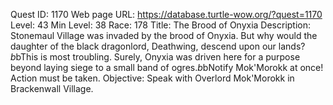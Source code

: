 Quest ID: 1170
Web page URL: https://database.turtle-wow.org/?quest=1170
Level: 43
Min Level: 38
Race: 178
Title: The Brood of Onyxia
Description: Stonemaul Village was invaded by the brood of Onyxia. But why would the daughter of the black dragonlord, Deathwing, descend upon our lands?$b$bThis is most troubling. Surely, Onyxia was driven here for a purpose beyond laying siege to a small band of ogres.$b$bNotify Mok'Morokk at once! Action must be taken.
Objective: Speak with Overlord Mok'Morokk in Brackenwall Village.
